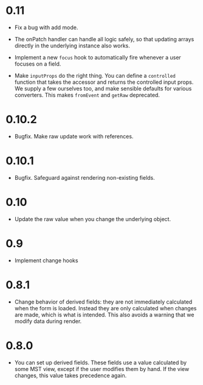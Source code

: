 # 0.11

- Fix a bug with add mode.

- The onPatch handler can handle all logic safely, so that
  updating arrays directly in the underlying instance also works.

- Implement a new `focus` hook to automatically fire whenever a user focuses on
  a field.

- Make `inputProps` do the right thing. You can define a `controlled` function
  that takes the accessor and returns the controlled input props. We supply a
  few ourselves too, and make sensible defaults for various converters. This
  makes `fromEvent` and `getRaw` deprecated.

# 0.10.2

- Bugfix. Make raw update work with references.

# 0.10.1

- Bugfix. Safeguard against rendering non-existing fields.

# 0.10

- Update the raw value when you change the underlying object.

# 0.9

- Implement change hooks

# 0.8.1

- Change behavior of derived fields: they are not immediately calculated when
  the form is loaded. Instead they are only calculated when changes are made,
  which is what is intended. This also avoids a warning that we modify data
  during render.

# 0.8.0

- You can set up derived fields. These fields use a value calculated
  by some MST view, except if the user modifies them by hand. If the view
  changes, this value takes precedence again.
